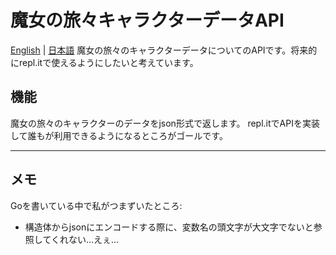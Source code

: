 # 魔女の旅々キャラクターデータAPI
[English](README.md) | [日本語](README.ja.md)
魔女の旅々のキャラクターデータについてのAPIです。将来的にrepl.itで使えるようにしたいと考えています。

## 機能
魔女の旅々のキャラクターのデータをjson形式で返します。
repl.itでAPIを実装して誰もが利用できるようになるところがゴールです。

***
## メモ
Goを書いている中で私がつまずいたところ: 
- 構造体からjsonにエンコードする際に、変数名の頭文字が大文字でないと参照してくれない…えぇ…
